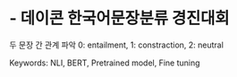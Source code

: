 # - 데이콘 한국어문장분류 경진대회
두 문장 간 관계 파악
0: entailment, 1: constraction, 2: neutral

Keywords: NLI, BERT, Pretrained model, Fine tuning
